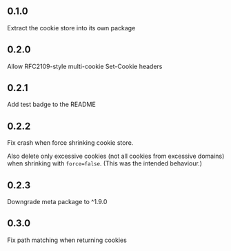 ## 0.1.0
Extract the cookie store into its own package

## 0.2.0
Allow RFC2109-style multi-cookie Set-Cookie headers

## 0.2.1
Add test badge to the README

## 0.2.2
Fix crash when force shrinking cookie store.

Also delete only excessive cookies (not all cookies from excessive domains) when shrinking with `force=false`. (This was the intended behaviour.)

## 0.2.3
Downgrade meta package to ^1.9.0

## 0.3.0
Fix path matching when returning cookies

